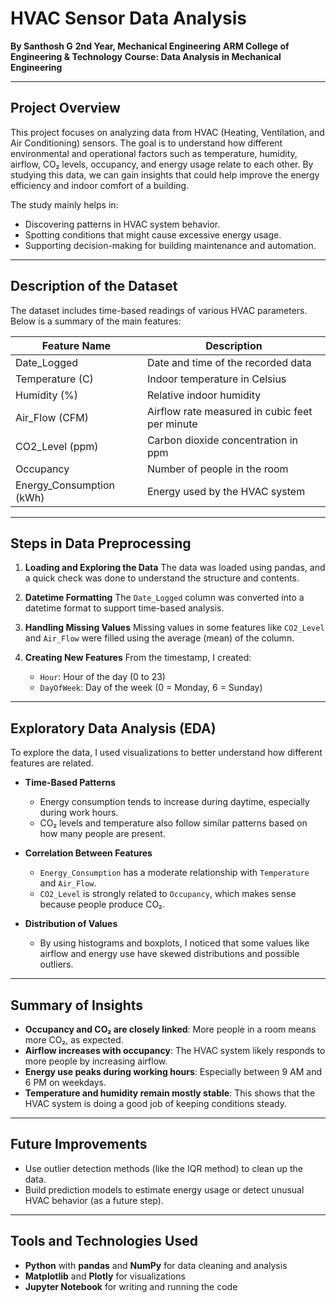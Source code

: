 

# HVAC Sensor Data Analysis

**By Santhosh G**
**2nd Year, Mechanical Engineering**
**ARM College of Engineering & Technology**
**Course: Data Analysis in Mechanical Engineering**

---

## Project Overview

This project focuses on analyzing data from HVAC (Heating, Ventilation, and Air Conditioning) sensors. The goal is to understand how different environmental and operational factors such as temperature, humidity, airflow, CO₂ levels, occupancy, and energy usage relate to each other. By studying this data, we can gain insights that could help improve the energy efficiency and indoor comfort of a building.

The study mainly helps in:

* Discovering patterns in HVAC system behavior.
* Spotting conditions that might cause excessive energy usage.
* Supporting decision-making for building maintenance and automation.

---

## Description of the Dataset

The dataset includes time-based readings of various HVAC parameters. Below is a summary of the main features:

| Feature Name              | Description                                    |
| ------------------------- | ---------------------------------------------- |
| Date\_Logged              | Date and time of the recorded data             |
| Temperature (C)           | Indoor temperature in Celsius                  |
| Humidity (%)              | Relative indoor humidity                       |
| Air\_Flow (CFM)           | Airflow rate measured in cubic feet per minute |
| CO2\_Level (ppm)          | Carbon dioxide concentration in ppm            |
| Occupancy                 | Number of people in the room                   |
| Energy\_Consumption (kWh) | Energy used by the HVAC system                 |

---

## Steps in Data Preprocessing

1. **Loading and Exploring the Data**
   The data was loaded using pandas, and a quick check was done to understand the structure and contents.

2. **Datetime Formatting**
   The `Date_Logged` column was converted into a datetime format to support time-based analysis.

3. **Handling Missing Values**
   Missing values in some features like `CO2_Level` and `Air_Flow` were filled using the average (mean) of the column.

4. **Creating New Features**
   From the timestamp, I created:

   * `Hour`: Hour of the day (0 to 23)
   * `DayOfWeek`: Day of the week (0 = Monday, 6 = Sunday)

---

## Exploratory Data Analysis (EDA)

To explore the data, I used visualizations to better understand how different features are related.

* **Time-Based Patterns**

  * Energy consumption tends to increase during daytime, especially during work hours.
  * CO₂ levels and temperature also follow similar patterns based on how many people are present.

* **Correlation Between Features**

  * `Energy_Consumption` has a moderate relationship with `Temperature` and `Air_Flow`.
  * `CO2_Level` is strongly related to `Occupancy`, which makes sense because people produce CO₂.

* **Distribution of Values**

  * By using histograms and boxplots, I noticed that some values like airflow and energy use have skewed distributions and possible outliers.

---

## Summary of Insights

* **Occupancy and CO₂ are closely linked**: More people in a room means more CO₂, as expected.
* **Airflow increases with occupancy**: The HVAC system likely responds to more people by increasing airflow.
* **Energy use peaks during working hours**: Especially between 9 AM and 6 PM on weekdays.
* **Temperature and humidity remain mostly stable**: This shows that the HVAC system is doing a good job of keeping conditions steady.

---

## Future Improvements

* Use outlier detection methods (like the IQR method) to clean up the data.
* Build prediction models to estimate energy usage or detect unusual HVAC behavior (as a future step).

---

## Tools and Technologies Used

* **Python** with **pandas** and **NumPy** for data cleaning and analysis
* **Matplotlib** and **Plotly** for visualizations
* **Jupyter Notebook** for writing and running the code
